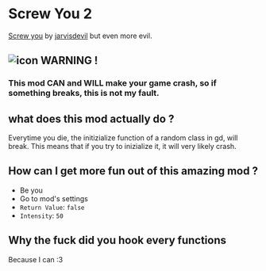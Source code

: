 # Screw You 2

[Screw you](https://geode-sdk.org/mods/jarvisdevil.screwyou) by [jarvisdevil](https://geode-sdk.org/mods?developer=thejarvisdevil) but even more evil.

## ![icon](frame:GJ_infoIcon_001.png) WARNING !

### This mod **CAN** and **WILL** make your game crash, so if something breaks, this <cb>**is not my fault**</cb>.

## what does this mod actually do ?

Everytime you die, the initizialize function of a random class in gd, will break.
This means that if you try to inizialize it, it will very likely crash.

## How can I get more fun out of this amazing mod ?

- Be you
- Go to mod's settings
- `Return Value`: `false`
- `Intensity`: `50`

## Why the fuck did you hook every functions

Because I can :3

